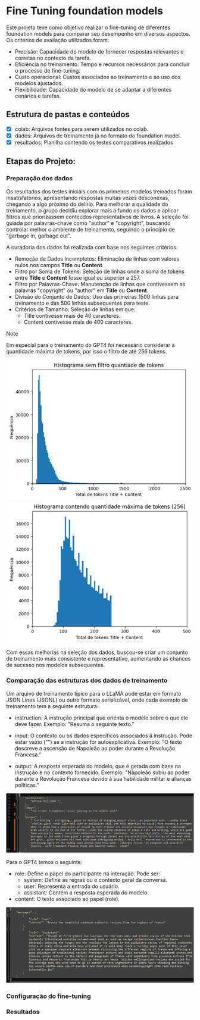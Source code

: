 # Fine Tuning foundation models
Este projeto teve como objetivo realizar o fine-tuning de diferentes foundation models para comparar seu desempenho em diversos aspectos. Os critérios de avaliação utilizados foram:
- Precisão: Capacidade do modelo de fornecer respostas relevantes e corretas no contexto da tarefa.
- Eficiência no treinamento: Tempo e recursos necessários para concluir o processo de fine-tuning.
- Custo operacional: Custos associados ao treinamento e ao uso dos modelos ajustados.
- Flexibilidade: Capacidade do modelo de se adaptar a diferentes cenários e tarefas.

## Estrutura de pastas e conteúdos
- [x] colab: Arquivos fontes para serem utilizados no colab.
- [x] dados: Arquivos de treinamento já no formato do foundation model.
- [x] resultados: Planilha contendo os testes comparativos realizados

## Etapas do Projeto:
### Preparação dos dados
Os resultados dos testes iniciais com os primeiros modelos treinados foram insatisfatórios, apresentando respostas muitas vezes desconexas, chegando a algo próximo do delírio. Para melhorar a qualidade do treinamento, o grupo decidiu explorar mais a fundo os dados e aplicar filtros que priorizassem conteúdos representativos de livros. A seleção foi guiada por palavras-chave como "author" e "copyright", buscando controlar melhor o ambiente de treinamento, seguindo o princípio de "garbage in, garbage out".

A curadoria dos dados foi realizada com base nos seguintes critérios:

- Remoção de Dados Incompletos: Eliminação de linhas com valores nulos nos campos **Title** ou **Content**.
- Filtro por Soma de Tokens: Seleção de linhas onde a soma de tokens entre **Title** e **Content** fosse igual ou superior a 257.
- Filtro por Palavras-Chave: Manutenção de linhas que contivessem as palavras "copyright" ou "author" em **Title** ou **Content**.
- Divisão do Conjunto de Dados: Uso das primeiras 1500 linhas para treinamento e das 500 linhas subsequentes para teste.
- Critérios de Tamanho: Seleção de linhas em que:
  - Title contivesse mais de 40 caracteres.
  - Content contivesse mais de 400 caracteres.

> [!NOTE]
> Em especial para o treinamento do GPT4 foi necessário considerar a quantidade máxima de tokens, por isso o filtro de até 256 tokens.

![](imagens/visao_geral_tokens.png) 
![](imagens/exemplos_max_256_tokens.png)

Com essas melhorias na seleção dos dados, buscou-se criar um conjunto de treinamento mais consistente e representativo, aumentando as chances de sucesso nos modelos subsequentes.

### Comparação das estruturas dos dados de treinamento
Um arquivo de treinamento típico para o LLaMA pode estar em formato JSON Lines (JSONL) ou outro formato serializável, onde cada exemplo de treinamento tem a seguinte estrutura:

- instruction:
        A instrução principal que orienta o modelo sobre o que ele deve fazer.
        Exemplo: "Resuma o seguinte texto."

- input:
        O contexto ou os dados específicos associados à instrução. Pode estar vazio ("") se a instrução for autoexplicativa.
        Exemplo: "O texto descreve a ascensão de Napoleão ao poder durante a Revolução Francesa."

- output:
        A resposta esperada do modelo, que é gerada com base na instrução e no contexto fornecido.
        Exemplo: "Napoleão subiu ao poder durante a Revolução Francesa devido à sua habilidade militar e alianças políticas."

![](imagens/treinamento_llama3.png) 


Para o GPT4 temos o seguinte:

- role: Define o papel do participante na interação. Pode ser:
  - system: Define as regras ou o contexto geral da conversa.
  - user: Representa a entrada do usuário.
  - assistant: Contém a resposta esperada do modelo.
- content: O texto associado ao papel (role).

![](imagens/treinamento_gpt4.png) 

### Configuração do fine-tuning


### Resultados